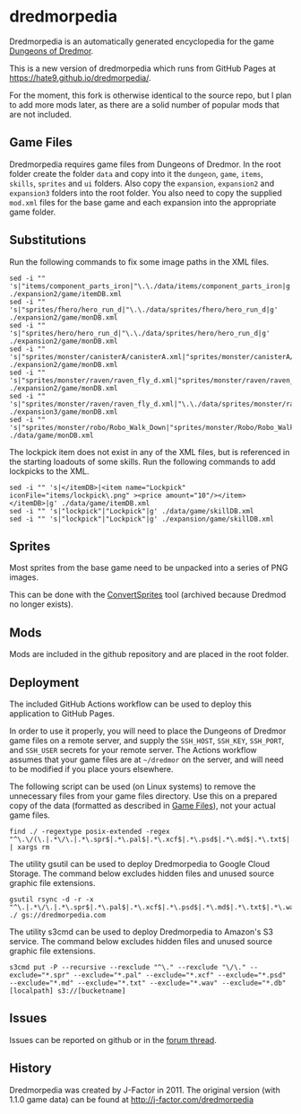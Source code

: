 # dredmorpedia
Dredmorpedia is an automatically generated encyclopedia for the game [Dungeons of Dredmor](http://www.dungeonsofdredmor.com).

This is a new version of dredmorpedia which runs from GitHub Pages at https://hate9.github.io/dredmorpedia/.

For the moment, this fork is otherwise identical to the source repo, but I plan to add more mods later, as there are a solid number of popular mods that are not included.

Game Files
----------

Dredmorpedia requires game files from Dungeons of Dredmor. In the root folder create the folder `data` and copy into it the `dungeon`, `game`, `items`, `skills`, `sprites` and `ui` folders. Also copy the `expansion`, `expansion2` and `expansion3` folders into the root folder. You also need to copy the supplied `mod.xml` files for the base game and each expansion into the appropriate game folder.

Substitutions
-------------

Run the following commands to fix some image paths in the XML files.

```
sed -i "" 's|"items/component_parts_iron|"\.\./data/items/component_parts_iron|g' ./expansion2/game/itemDB.xml
sed -i "" 's|"sprites/fhero/hero_run_d|"\.\./data/sprites/fhero/hero_run_d|g' ./expansion2/game/monDB.xml
sed -i "" 's|"sprites/hero/hero_run_d|"\.\./data/sprites/hero/hero_run_d|g' ./expansion2/game/monDB.xml
sed -i "" 's|"sprites/monster/canisterA/canisterA.xml|"sprites/monster/canisterA/canisterA0000.png|g' ./expansion2/game/monDB.xml
sed -i "" 's|"sprites/monster/raven/raven_fly_d.xml|"sprites/monster/raven/raven_fly_d_000.png|g' ./expansion2/game/monDB.xml
sed -i "" 's|"sprites/monster/raven/raven_fly_d.xml|"\.\./data/sprites/monster/raven/raven_fly_d_000.png|g' ./expansion3/game/monDB.xml
sed -i "" 's|"sprites/monster/robo/Robo_Walk_Down|"sprites/monster/Robo/Robo_Walk_Down|g' ./data/game/monDB.xml
```

The lockpick item does not exist in any of the XML files, but is referenced in the starting loadouts of some skills. Run the following commands to add lockpicks to the XML.

```
sed -i "" 's|</itemDB>|<item name="Lockpick" iconFile="items/lockpick\.png" ><price amount="10"/></item></itemDB>|g' ./data/game/itemDB.xml
sed -i "" 's|"lockpick"|"Lockpick"|g' ./data/game/skillDB.xml
sed -i "" 's|"lockpick"|"Lockpick"|g' ./expansion/game/skillDB.xml
```

Sprites
-------

Most sprites from the base game need to be unpacked into a series of PNG images.

This can be done with the [ConvertSprites](https://github.com/Hate9/dredmorpedia/raw/refs/heads/master/.tools/convert-sprites-bin-rev3.zip) tool (archived because Dredmod no longer exists).

Mods
----

Mods are included in the github repository and are placed in the root folder.

Deployment
----------

The included GitHub Actions workflow can be used to deploy this application to GitHub Pages.

In order to use it properly, you will need to place the Dungeons of Dredmor game files on a remote server, and supply the `SSH_HOST`, `SSH_KEY`, `SSH_PORT`, and `SSH_USER` secrets for your remote server.
The Actions workflow assumes that your game files are at `~/dredmor` on the server, and will need to be modified if you place yours elsewhere.

The following script can be used (on Linux systems) to remove the unnecessary files from your game files directory. Use this on a prepared copy of the data (formatted as described in [Game Files](#game-files)), not your actual game files.

```
find ./ -regextype posix-extended -regex "^\.\/(\.|.*\/\.|.*\.spr$|.*\.pal$|.*\.xcf$|.*\.psd$|.*\.md$|.*\.txt$|.*\.wav$|.*\.db$|.*\.dat$|data\/ui\/loadingscreens\/.*$|data\/ui\/menus\/.*$|data\/ui\/portrait\/.*$|data\/ui\/minimal\/.*$|data\/ui\/publisher\/.*$|data\/ui\/startup\/.*|data\/ui\/tutorial\/.*$)" | xargs rm
```


The utility gsutil can be used to deploy Dredmorpedia to Google Cloud Storage. The command below excludes hidden files and unused source graphic file extensions.

```
gsutil rsync -d -r -x "^\.|.*\/\.|.*\.spr$|.*\.pal$|.*\.xcf$|.*\.psd$|.*\.md$|.*\.txt$|.*\.wav$|.*\.db$|.*\.dat$|data\/ui\/loadingscreens\/.*$|data\/ui\/menus\/.*$|data\/ui\/portrait\/.*$|data\/ui\/minimal\/.*$|data\/ui\/publisher\/.*$|data\/ui\/startup\/.*|data\/ui\/tutorial\/.*$" ./ gs://dredmorpedia.com
```

The utility s3cmd can be used to deploy Dredmorpedia to Amazon's S3 service. The command below excludes hidden files and unused source graphic file extensions.

```
s3cmd put -P --recursive --rexclude "^\." --rexclude "\/\." --exclude="*.spr" --exclude="*.pal" --exclude="*.xcf" --exclude="*.psd" --exclude="*.md" --exclude="*.txt" --exclude="*.wav" --exclude="*.db" [localpath] s3://[bucketname]
```

Issues
------

Issues can be reported on github or in the [forum thread](http://community.gaslampgames.com/threads/dredmorpedia.1459/).

History
-------

Dredmorpedia was created by J-Factor in 2011. The original version (with 1.1.0 game data) can be found at http://j-factor.com/dredmorpedia
